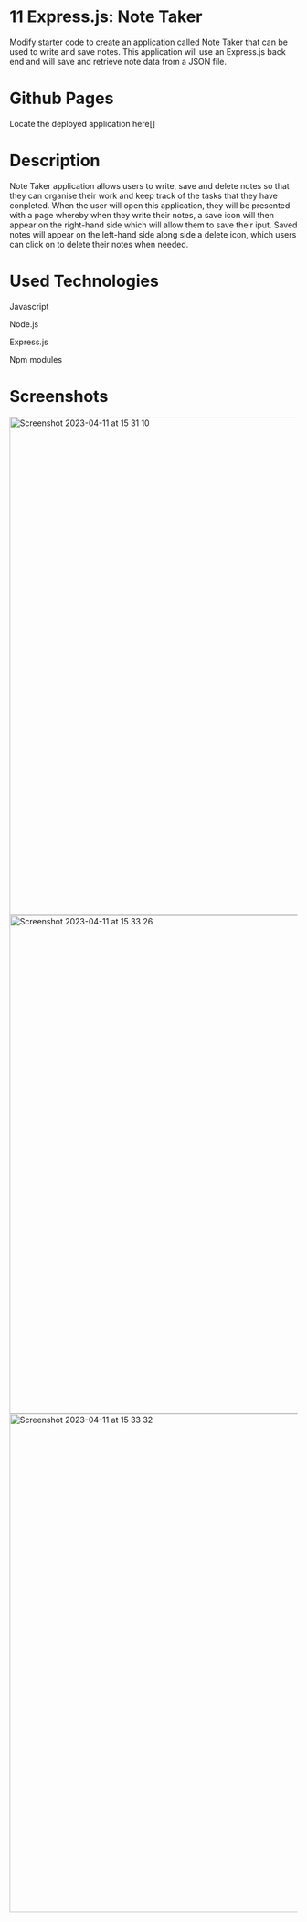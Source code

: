# 11 Express.js: Note Taker

Modify starter code to create an application called Note Taker that can be used to write and save notes. This application will use an Express.js back end and will save and retrieve note data from a JSON file.


# Github Pages

Locate the deployed application here[]


# Description

Note Taker application allows users to write, save and delete notes so that they can organise their work and keep track of the tasks that they have conpleted. When the user will open this application,  they will be presented with a page whereby when they write their notes, a save icon will then appear on the right-hand side which will allow them to save their iput. Saved notes will appear on the left-hand side along side a delete icon,  which users can click on to delete their notes when needed.

# Used Technologies

Javascript

Node.js

Express.js

Npm modules


# Screenshots

<img width="873" alt="Screenshot 2023-04-11 at 15 31 10" src="https://user-images.githubusercontent.com/123417090/231198836-5ec53ee6-ca2c-4923-aceb-3bc0d987eea3.png">



<img width="873" alt="Screenshot 2023-04-11 at 15 33 26" src="https://user-images.githubusercontent.com/123417090/231198885-4283f221-5918-4637-88cf-bcd6a62e392e.png">


<img width="873" alt="Screenshot 2023-04-11 at 15 33 32" src="https://user-images.githubusercontent.com/123417090/231198975-a637ba45-331a-4f7c-9c51-69031a8ba7d6.png">






